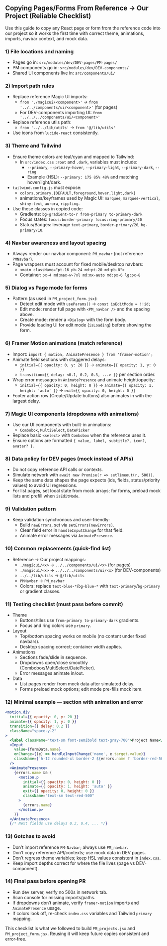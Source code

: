 ## Copying Pages/Forms From Reference → Our Project (Reliable Checklist)

Use this guide to copy any React page or form from the reference code into our project so it works the first time with correct theme, animations, imports, navbar context, and mock data.

### 1) File locations and naming
- Pages go in: `src/modules/dev/DEV-pages/PM-pages/`
- PM components go in: `src/modules/dev/DEV-components/`
- Shared UI components live in: `src/components/ui/`

### 2) Import path rules
- Replace reference Magic UI imports:
  - `from './magicui/<component>'` → `from '../../components/ui/<component>'` (for pages)
  - For DEV-components importing UI: `from '../../../components/ui/<component>'`
- Replace reference utils path:
  - `from '../../lib/utils'` → `from '@/lib/utils'`
- Use icons from `lucide-react` consistently.

### 3) Theme and Tailwind
- Ensure theme colors are teal/cyan and mapped to Tailwind:
  - In `src/index.css` `:root` and `.dark`, variables must include:
    - `--primary`, `--primary-hover`, `--primary-light`, `--primary-dark`, `--ring`
    - Example (HSL): `--primary: 175 85% 48%` and matching hover/light/dark.
- `tailwind.config.js` must expose:
  - `colors.primary.{DEFAULT,foreground,hover,light,dark}`
  - animations/keyframes used by Magic UI: `marquee`, `marquee-vertical`, `shiny-text`, `aurora`, `rippling`.
- Use these classes in copied code:
  - Gradients: `bg-gradient-to-r from-primary to-primary-dark`
  - Focus states: `focus:border-primary focus:ring-primary/20`
  - Status/Badges: leverage `text-primary`, `border-primary/20`, `bg-primary/10`.

### 4) Navbar awareness and layout spacing
- Always render our navbar component: `PM_navbar` (not reference `PMNavbar`).
- Page wrappers must account for fixed mobile/desktop navbars:
  - `<main className="pt-16 pb-24 md:pt-20 md:pb-8">`
  - Container: `px-4 md:max-w-7xl md:mx-auto md:px-6 lg:px-8`

### 5) Dialog vs Page mode for forms
- Pattern (as used in `PM_project_form.jsx`):
  - Detect edit mode with `useParams()` → `const isEditMode = !!id;`
  - Edit mode: render full page with `<PM_navbar />` and the spacing above.
  - Create mode: render a `<Dialog>` with the form body.
  - Provide loading UI for edit mode (`isLoading`) before showing the form.

### 6) Framer Motion animations (match reference)
- Import: `import { motion, AnimatePresence } from 'framer-motion';`
- Animate field sections with staggered delays:
  - `initial={{ opacity: 0, y: 20 }}` → `animate={{ opacity: 1, y: 0 }}`
  - `transition={{ delay: <0.1, 0.2, 0.3, ...> }}` per section order.
- Wrap error messages in `AnimatePresence` and animate height/opacity:
  - `initial={{ opacity: 0, height: 0 }}` → `animate={{ opacity: 1, height: 'auto' }}` → `exit={{ opacity: 0, height: 0 }}`
- Footer action row (Create/Update buttons) also animates in with the largest delay.

### 7) Magic UI components (dropdowns with animations)
- Use our UI components with built-in animations:
  - `Combobox`, `MultiSelect`, `DatePicker`
- Replace basic `<select>` with `Combobox` when the reference uses it.
- Ensure options are formatted `{ value, label, subtitle?, icon?, avatar? }`.

### 8) Data policy for DEV pages (mock instead of APIs)
- Do not copy reference API calls or contexts.
- Simulate network with `await new Promise(r => setTimeout(r, 500))`.
- Keep the same data shapes the page expects (ids, fields, status/priority values) to avoid UI regressions.
- For list pages, set local state from mock arrays; for forms, preload mock lists and prefill when `isEditMode`.

### 9) Validation pattern
- Keep validation synchronous and user-friendly:
  - Build `newErrors`, set via `setErrors(newErrors)`.
  - Clear field error in `handleInputChange` for that field.
  - Animate error messages via `AnimatePresence`.

### 10) Common replacements (quick-find list)
- Reference → Our project mappings:
  - `./magicui/<x>` → `../../components/ui/<x>` (for pages)
  - `./magicui/<x>` → `../../../components/ui/<x>` (for DEV-components)
  - `../../lib/utils` → `@/lib/utils`
  - `PMNavbar` → `PM_navbar`
  - Colors: replace `text-blue-*`/`bg-blue-*` with `text-primary`/`bg-primary` or gradient classes.

### 11) Testing checklist (must pass before commit)
- Theme
  - Buttons/tiles use `from-primary to-primary-dark` gradients.
  - Focus and ring colors use `primary`.
- Layout
  - Top/bottom spacing works on mobile (no content under fixed navbars).
  - Desktop spacing correct; container width applies.
- Animations
  - Sections fade/slide in sequence.
  - Dropdowns open/close smoothly (Combobox/MultiSelect/DatePicker).
  - Error messages animate in/out.
- Data
  - List pages render from mock data after simulated delay.
  - Forms preload mock options; edit mode pre-fills mock item.

### 12) Minimal example — section with animation and error
```jsx
<motion.div
  initial={{ opacity: 0, y: 20 }}
  animate={{ opacity: 1, y: 0 }}
  transition={{ delay: 0.2 }}
  className="space-y-2"
>
  <label className="text-sm font-semibold text-gray-700">Project Name</label>
  <Input
    value={formData.name}
    onChange={(e) => handleInputChange('name', e.target.value)}
    className={`h-12 rounded-xl border-2 ${errors.name ? 'border-red-500 focus:border-red-500 focus:ring-red-500/20' : 'border-gray-200 focus:border-primary focus:ring-primary/20'}`}
  />
  <AnimatePresence>
    {errors.name && (
      <motion.p
        initial={{ opacity: 0, height: 0 }}
        animate={{ opacity: 1, height: 'auto' }}
        exit={{ opacity: 0, height: 0 }}
        className="text-sm text-red-500"
      >
        {errors.name}
      </motion.p>
    )}
  </AnimatePresence>
  {/* Next fields use delays 0.3, 0.4, ... */}
```

### 13) Gotchas to avoid
- Don’t import reference `PM-Navbar`; always use `PM_navbar`.
- Don’t copy reference API/contexts; use mock data in DEV pages.
- Don’t regress theme variables; keep HSL values consistent in `index.css`.
- Keep import depths correct for where the file lives (page vs DEV-component).

### 14) Final pass before opening PR
- Run dev server, verify no 500s in network tab.
- Scan console for missing imports/paths.
- If dropdowns don’t animate, verify `framer-motion` imports and `AnimatePresence` usage.
- If colors look off, re-check `index.css` variables and Tailwind `primary` mapping.

This checklist is what we followed to build `PM_projects.jsx` and `PM_project_form.jsx`. Reusing it will keep future copies consistent and error‑free.


